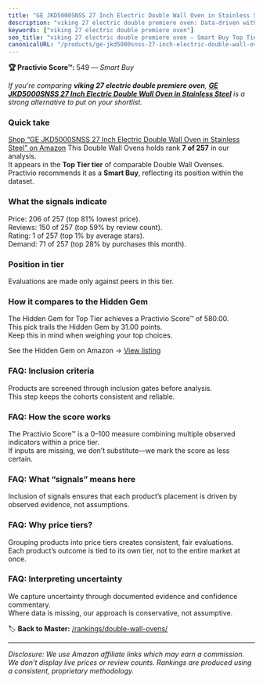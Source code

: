 ```yaml
---
title: "GE JKD5000SNSS 27 Inch Electric Double Wall Oven in Stainless Steel"
description: "viking 27 electric double premiere oven: Data-driven within Top Tier ranking using the Practivio Score™. Positioned by quality, value, demand, findability, mom…"
keywords: ["viking 27 electric double premiere oven"]
seo_title: "viking 27 electric double premiere oven — Smart Buy Top Tier (2025)"
canonicalURL: "/products/ge-jkd5000snss-27-inch-electric-double-wall-oven-in-stainless-steel-B07QGGSWMV/"
---
```


**🏆 Practivio Score™:** 549 — _Smart Buy_


*If you're comparing **viking 27 electric double premiere oven**, **[GE JKD5000SNSS 27 Inch Electric Double Wall Oven in Stainless Steel](https://www.amazon.com/dp/B07QGGSWMV?tag=practivio-20)** is a strong alternative to put on your shortlist.*
### Quick take
[Shop “GE JKD5000SNSS 27 Inch Electric Double Wall Oven in Stainless Steel” on Amazon](https://www.amazon.com/dp/B07QGGSWMV?tag=practivio-20)
This Double Wall Ovens holds rank **7 of 257** in our analysis.  
It appears in the **Top Tier tier** of comparable Double Wall Ovenses.  
Practivio recommends it as a **Smart Buy**, reflecting its position within the dataset.

### What the signals indicate
Price: 206 of 257 (top 81% lowest price).  
Reviews: 150 of 257 (top 59% by review count).  
Rating: 1 of 257 (top 1% by average stars).  
Demand: 71 of 257 (top 28% by purchases this month).

### Position in tier
Evaluations are made only against peers in this tier.

### How it compares to the Hidden Gem
The Hidden Gem for Top Tier achieves a Practivio Score™ of 580.00.  
This pick trails the Hidden Gem by 31.00 points.  
Keep this in mind when weighing your top choices.  

See the Hidden Gem on Amazon → [View listing](https://www.amazon.com/dp/B00N45FU58?tag=practivio-20)

### FAQ: Inclusion criteria
Products are screened through inclusion gates before analysis.  
This step keeps the cohorts consistent and reliable.

### FAQ: How the score works
The Practivio Score™ is a 0–100 measure combining multiple observed indicators within a price tier.  
If inputs are missing, we don’t substitute—we mark the score as less certain.

### FAQ: What “signals” means here
Inclusion of signals ensures that each product’s placement is driven by observed evidence, not assumptions.

### FAQ: Why price tiers?
Grouping products into price tiers creates consistent, fair evaluations.  
Each product’s outcome is tied to its own tier, not to the entire market at once.

### FAQ: Interpreting uncertainty
We capture uncertainty through documented evidence and confidence commentary.  
Where data is missing, our approach is conservative, not assumptive.


🏷️ **Back to Master:** [/rankings/double-wall-ovens/](/rankings/double-wall-ovens/)

---
_Disclosure: We use Amazon affiliate links which may earn a commission. We don’t display live prices or review counts. Rankings are produced using a consistent, proprietary methodology._
